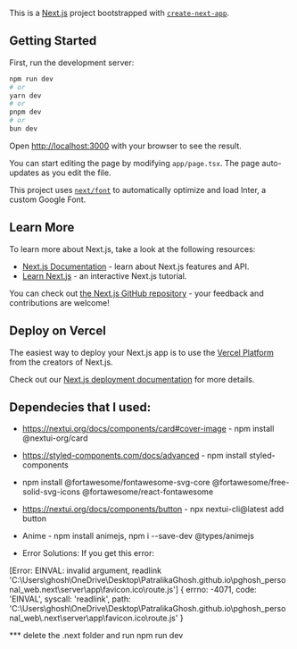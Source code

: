 This is a [Next.js](https://nextjs.org/) project bootstrapped with [`create-next-app`](https://github.com/vercel/next.js/tree/canary/packages/create-next-app).

## Getting Started

First, run the development server:

```bash
npm run dev
# or
yarn dev
# or
pnpm dev
# or
bun dev
```

Open [http://localhost:3000](http://localhost:3000) with your browser to see the result.

You can start editing the page by modifying `app/page.tsx`. The page auto-updates as you edit the file.

This project uses [`next/font`](https://nextjs.org/docs/basic-features/font-optimization) to automatically optimize and load Inter, a custom Google Font.

## Learn More

To learn more about Next.js, take a look at the following resources:

- [Next.js Documentation](https://nextjs.org/docs) - learn about Next.js features and API.
- [Learn Next.js](https://nextjs.org/learn) - an interactive Next.js tutorial.

You can check out [the Next.js GitHub repository](https://github.com/vercel/next.js/) - your feedback and contributions are welcome!

## Deploy on Vercel

The easiest way to deploy your Next.js app is to use the [Vercel Platform](https://vercel.com/new?utm_medium=default-template&filter=next.js&utm_source=create-next-app&utm_campaign=create-next-app-readme) from the creators of Next.js.

Check out our [Next.js deployment documentation](https://nextjs.org/docs/deployment) for more details.


## Dependecies that I used:

* https://nextui.org/docs/components/card#cover-image - npm install @nextui-org/card

* https://styled-components.com/docs/advanced - npm install styled-components

* npm install @fortawesome/fontawesome-svg-core @fortawesome/free-solid-svg-icons @fortawesome/react-fontawesome

* https://nextui.org/docs/components/button - npx nextui-cli@latest add button

* Anime  - npm install animejs, npm i --save-dev @types/animejs

* Error Solutions:
If you get this error:

[Error: EINVAL: invalid argument, readlink 'C:\Users\ghosh\OneDrive\Desktop\PatralikaGhosh.github.io\pghosh_personal_web\.next\server\app\favicon.ico\route.js'] {
  errno: -4071,
  code: 'EINVAL',
  syscall: 'readlink',
  path: 'C:\\Users\\ghosh\\OneDrive\\Desktop\\PatralikaGhosh.github.io\\pghosh_personal_web\\.next\\server\\app\\favicon.ico\\route.js'
}

*** delete the .next folder and run npm run dev
